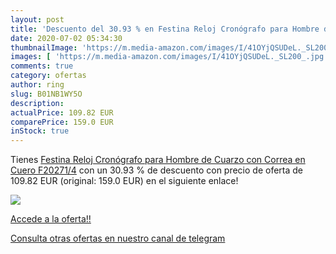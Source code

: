 ```yaml
---
layout: post
title: 'Descuento del 30.93 % en Festina Reloj Cronógrafo para Hombre de '
date: 2020-07-02 05:34:30
thumbnailImage: 'https://m.media-amazon.com/images/I/41OYjQSUDeL._SL200_.jpg'
images: [ 'https://m.media-amazon.com/images/I/41OYjQSUDeL._SL200_.jpg' ]
comments: true
category: ofertas
author: ring
slug: B01NB1WY5O
description:
actualPrice: 109.82 EUR
comparePrice: 159.0 EUR
inStock: true
---
```


Tienes [Festina Reloj Cronógrafo para Hombre de Cuarzo con Correa en Cuero F20271/4](https://www.amazon.com/dp/B01NB1WY5O/?tag=redken08-20) con un 30.93 % de descuento con precio de oferta de 109.82 EUR (original: 159.0 EUR) en el siguiente enlace!

[![](https://m.media-amazon.com/images/I/41OYjQSUDeL._SL200_.jpg)](https://www.amazon.com/dp/B01NB1WY5O/?tag=redken08-20)

[Accede a la oferta!!](https://www.amazon.com/dp/B01NB1WY5O/?tag=redken08-20)

[Consulta otras ofertas en nuestro canal de telegram](https://t.me/s/ofertas25)
